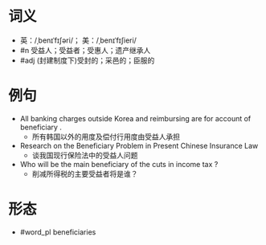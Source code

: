 # 词义
- 英：/ˌbenɪˈfɪʃəri/； 美：/ˌbenɪˈfɪʃieri/
- #n 受益人；受益者；受惠人；遗产继承人
- #adj (封建制度下)受封的；采邑的；臣服的
# 例句
- All banking charges outside Korea and reimbursing are for account of beneficiary .
	- 所有韩国以外的用度及偿付行用度由受益人承担
- Research on the Beneficiary Problem in Present Chinese Insurance Law
	- 谈我国现行保险法中的受益人问题
- Who will be the main beneficiary of the cuts in income tax ?
	- 削减所得税的主要受益者将是谁？
# 形态
- #word_pl beneficiaries
